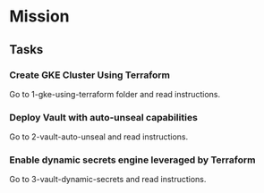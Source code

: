 # Mission

## Tasks

### Create GKE Cluster Using Terraform
Go to 1-gke-using-terraform folder and read instructions.
### Deploy Vault with auto-unseal capabilities
Go to 2-vault-auto-unseal and read instructions.
### Enable dynamic secrets engine leveraged by Terraform
Go to 3-vault-dynamic-secrets and read instructions.
